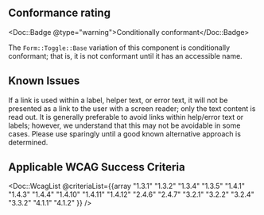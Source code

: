 ## Conformance rating
<Doc::Badge @type="warning">Conditionally conformant</Doc::Badge>

The `Form::Toggle::Base` variation of this component is conditionally conformant; that is, it is not conformant until it has an accessible name.
## Known Issues

If a link is used within a label, helper text, or error text, it will not be presented as a link to the user with a screen reader; only the text content is read out. It is generally preferable to avoid links within help/error text or labels; however, we understand that this may not be avoidable in some cases. Please use sparingly until a good known alternative approach is determined.

## Applicable WCAG Success Criteria

<Doc::WcagList @criteriaList={{array "1.3.1" "1.3.2" "1.3.4" "1.3.5" "1.4.1" "1.4.3" "1.4.4" "1.4.10" "1.4.11" "1.4.12" "2.4.6" "2.4.7" "3.2.1" "3.2.2" "3.2.4" "3.3.2" "4.1.1" "4.1.2" }} />
